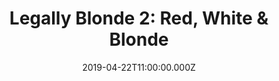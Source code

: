 ---
title: "Legally Blonde 2: Red, White & Blonde"
year: 2003
date: 2019-04-22T11:00:00.000Z
permalink: /almanac/movies/2019-04-22-legally-blonde-2-red-white-and-blonde/index.html
rating: 3
---